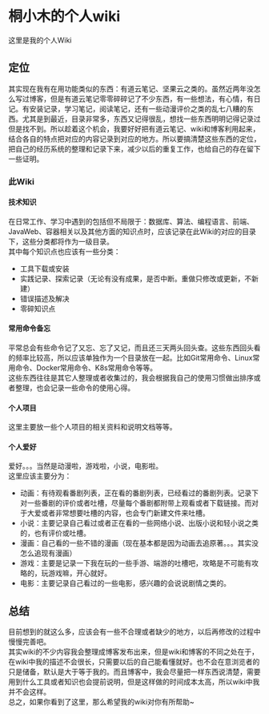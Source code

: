 # 桐小木的个人wiki
这里是我的个人Wiki

## 定位
其实现在我有在用功能类似的东西：有道云笔记、坚果云之类的。虽然近两年没怎么写过博客，但是有道云笔记零零碎碎记了不少东西，有一些想法，有心情，有日记。有安装记录，学习笔记，阅读笔记，还有一些动漫评价之类的乱七八糟的东西。尤其是到最近，目录非常多，东西又记得很乱，想找一些东西明明记得记录过但是找不到。所以趁着这个机会，我要好好把有道云笔记、wiki和博客利用起来，结合各自的特点把对应的内容记录到对应的地方。所以要搞清楚这些东西的定位，把自己的经历系统的整理和记录下来，减少以后的重复工作，也给自己的存在留下一些证明。

### 此Wiki
#### 技术知识
在日常工作、学习中遇到的包括但不局限于：数据库、算法、编程语言、前端、JavaWeb、容器相关以及其他方面的知识点时，应该记录在此Wiki的对应的目录下，这些分类都将作为一级目录。  
其中每个知识点也应该有一些分类：  
  - 工具下载或安装  
  - 实践记录、探索记录（无论有没有成果，是否中断。重做只修改或更新，不新建）
  - 错误描述及解决
  - 零碎知识点

#### 常用命令备忘  
平常总会有些命令记了又忘、忘了又记，而且还三天两头回头查。这些东西回头看的频率比较高，所以应该单独作为一个目录放在一起。比如Git常用命令、Linux常用命令、Docker常用命令、K8s常用命令等等。   
这些东西往往是其它人整理或者收集过的，我会根据我自己的使用习惯做出排序或者整理，也会记录一些命令的使用心得。
#### 个人项目  
这里主要放一些个人项目的相关资料和说明文档等等。
#### 个人爱好  
爱好。。。当然是动漫啦，游戏啦，小说，电影啦。  
这里应该主要分为：
  - 动画：有待观看番剧列表，正在看的番剧列表，已经看过的番剧列表。记录下对一些番剧的评价或者吐槽，尽量每个番剧都附带上观看或者下载链接。而对于大爱或者非常想要吐槽的内容，也会专门新建文件来吐槽。
  - 小说：主要记录自己看过或者正在看的一些网络小说、出版小说和轻小说之类的，也有评价或吐槽。
  - 漫画：自己看的一些不错的漫画（现在基本都是因为动画去追原著。。。其实没怎么追现有漫画）
  - 游戏：主要是记录一下我在玩的一些手游、端游的吐槽吧，攻略是不可能有攻略的，玩游戏嘛，开心就好。
  - 电影：主要记录自己看过的一些电影，感兴趣的会说说剧情之类的。

## 总结
目前想到的就这么多，应该会有一些不合理或者缺少的地方，以后再修改的过程中慢慢完善吧。  
其实wiki的不少内容我会整理成博客发布出来，但是wiki和博客的不同之处在于，在wiki中我的描述不会很长，只需要以后的自己能看懂就好。也不会在意浏览者的只是储备，默认是大于等于我的。而且博客中，我会尽量把一样东西说清楚，需要用到什么工具或者知识也会提前说明，但是这样做的时间成本太高，所以wiki中我并不会这样。  
总之，如果你看到了这里，那么希望我的wiki对你有所帮助~
